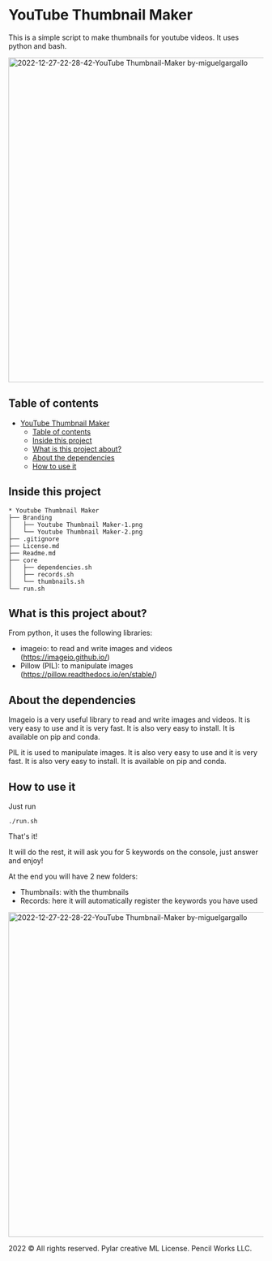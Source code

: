 # YouTube Thumbnail Maker
This is a simple script to make thumbnails for youtube videos. It uses python and bash.

<img width="640" alt="2022-12-27-22-28-42-YouTube Thumbnail-Maker by-miguelgargallo" src="https://user-images.githubusercontent.com/5947268/209724151-0416a3f2-03d2-4d5e-9829-5957f57eaaae.png">

## Table of contents
- [YouTube Thumbnail Maker](#youtube-thumbnail-maker)
  - [Table of contents](#table-of-contents)
  - [Inside this project](#inside-this-project)
  - [What is this project about?](#what-is-this-project-about)
  - [About the dependencies](#about-the-dependencies)
  - [How to use it](#how-to-use-it)

## Inside this project

```
* Youtube Thumbnail Maker
├── Branding
│   ├── Youtube Thumbnail Maker-1.png
│   └── Youtube Thumbnail Maker-2.png
├── .gitignore
├── License.md
├── Readme.md
├── core
│   ├── dependencies.sh
│   ├── records.sh
│   └── thumbnails.sh
└── run.sh
```

## What is this project about?

From python, it uses the following libraries:
- imageio: to read and write images and videos (https://imageio.github.io/)
- Pillow (PIL): to manipulate images (https://pillow.readthedocs.io/en/stable/)

## About the dependencies

Imageio is a very useful library to read and write images and videos. It is very easy to use and it is very fast. It is also very easy to install. It is available on pip and conda.

PIL it is used to manipulate images. It is also very easy to use and it is very fast. It is also very easy to install. It is available on pip and conda.

## How to use it
Just run
```
./run.sh
```

That's it!

It will do the rest, it will ask you for 5 keywords on the console, just answer and enjoy!

At the end you will have 2 new folders:
- Thumbnails: with the thumbnails
- Records: here it will automatically register the keywords you have used

<img width="640" alt="2022-12-27-22-28-22-YouTube Thumbnail-Maker by-miguelgargallo" src="https://user-images.githubusercontent.com/5947268/209724168-b1313f4a-608e-43aa-b968-c4561d988d9a.png">

2022 © All rights reserved. Pylar creative ML License. Pencil Works LLC.
